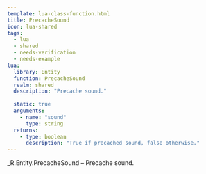 ```yaml
---
template: lua-class-function.html
title: PrecacheSound
icon: lua-shared
tags:
  - lua
  - shared
  - needs-verification
  - needs-example
lua:
  library: Entity
  function: PrecacheSound
  realm: shared
  description: "Precache sound."
  
  static: true
  arguments:
    - name: "sound"
      type: string
  returns:
    - type: boolean
      description: "True if precached sound, false otherwise."
---
```


<div class="lua__search__keywords">
_R.Entity.PrecacheSound &#x2013; Precache sound.
</div>
